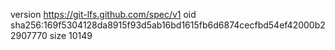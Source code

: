 version https://git-lfs.github.com/spec/v1
oid sha256:169f5304128da8915f93d5ab16bd1615fb6d6874cecfbd54ef42000b22907770
size 10149
